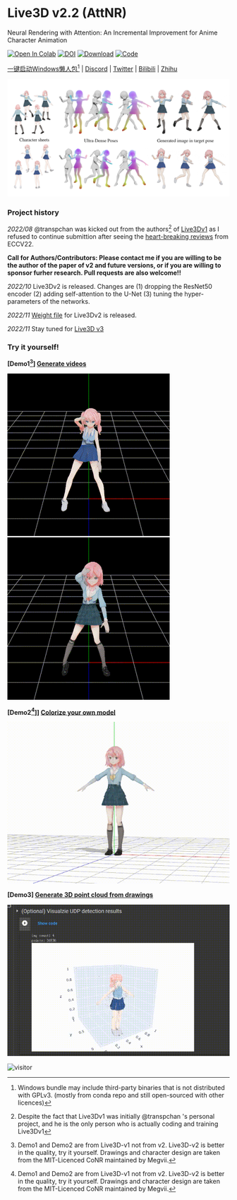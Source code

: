 # Live3D v2.2 (AttNR) 

Neural Rendering with Attention: An Incremental Improvement for Anime Character Animation

[![Open In Colab](https://colab.research.google.com/assets/colab-badge.svg)](https://colab.research.google.com/github/transpchan/Live3D-v2/blob/main/notebook.ipynb) [![DOI](https://zenodo.org/badge/DOI/10.5281/zenodo.7652719.svg)](https://doi.org/10.5281/zenodo.7652719) [![Download](https://img.shields.io/badge/Download-Windows-green.svg)](https://github.com/transpchan/Live3D-v2/releases/windows) [![Code](https://img.shields.io/badge/Code-GPLv3-green.svg)](https://github.com/transpchan/Live3D-v2/) 

 [一键启动Windows懒人包[^3]](https://github.com/transpchan/Live3D-v2/releases/windows) |
[Discord](https://discord.gg/Md3cykbn36) |
[Twitter](https://twitter.com/transpchan) |
[Bilibili](https://space.bilibili.com/6418569) |
[Zhihu](https://zhuanlan.zhihu.com/p/565391665)

[![image](https://github.com/transpchan/transpchan.github.io/blob/main/live3d/main.png?raw=true)](https://transpchan.github.io/live3d)


### Project history


<i>2022/08</i> @transpchan was kicked out from the authors[^1] of  [Live3Dv1](https://github.com/transpchan/Live3D/issues/1#issuecomment-1173902028)  as I refused to continue submittion after seeing the [heart-breaking reviews](https://github.com/transpchan/Live3D) from ECCV22. 

**Call for Authors/Contributors: Please contact me if you are willing to be the author of the paper of v2 and future versions, or if you are willing to sponsor furher research.  Pull requests are also welcome!!**

<i>2022/10</i> Live3Dv2 is released. Changes are (1) dropping the ResNet50 encoder (2) adding self-attention to the U-Net (3) tuning the hyper-parameters of the networks.

<i>2022/11</i> [Weight file](https://github.com/transpchan/Live3D-v2/releases) for Live3Dv2 is released. 

<i>2022/11</i> Stay tuned for [Live3D v3](https://github.com/transpchan/Live3D-v3)


### Try it yourself!


**[Demo1[^2]] [Generate videos](https://transpchan.github.io/live3d/#demo1)**

[![image](https://github.com/transpchan/transpchan.github.io/blob/main/live3d/1.gif)](https://transpchan.github.io/live3d) [![image](https://github.com/transpchan/transpchan.github.io/blob/main/live3d/2.gif)](https://transpchan.github.io/live3d)


**[Demo2[^2]]] [Colorize your own model](https://transpchan.github.io/live3d/#demo2)**

[![image](https://github.com/transpchan/transpchan.github.io/blob/main/live3d/4.gif)](https://transpchan.github.io/live3d)

**[Demo3] [Generate 3D point cloud from drawings](https://transpchan.github.io/live3d/#demo3)**

[![image](https://github.com/transpchan/transpchan.github.io/blob/main/live3d/3.gif)](https://transpchan.github.io/live3d)

![visitor](https://count.getloli.com/get/@live3d?theme=gelbooru)



[^1]: Despite the fact that Live3Dv1 was initially  @transpchan 's personal project, and he is the only person who is actually coding and training Live3Dv1

[^2]: Demo1 and Demo2 are from Live3D-v1 not from v2. Live3D-v2 is better in the quality, try it yourself. Drawings and character design are taken from the MIT-Licenced CoNR maintained by Megvii. 

[^3]:Windows bundle may include third-party binaries that is not distributed with GPLv3. (mostly from conda repo and still open-sourced with other licences)
